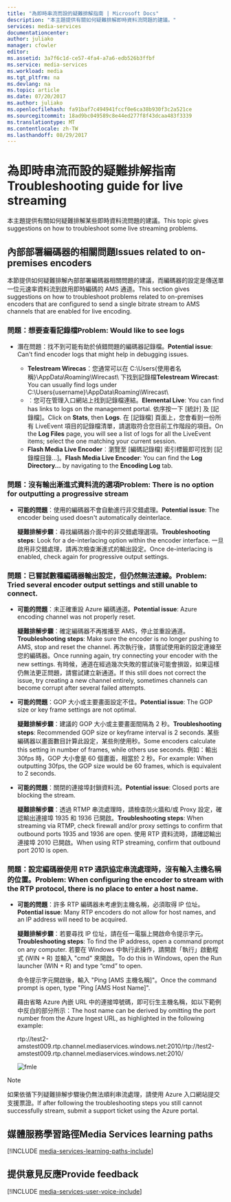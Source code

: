 ```yaml
---
title: "為即時串流而設的疑難排解指南 | Microsoft Docs"
description: "本主題提供有關如何疑難排解即時資料流問題的建議。"
services: media-services
documentationcenter: 
author: juliako
manager: cfowler
editor: 
ms.assetid: 3a7f6c1d-ce57-4fa4-a7a6-edb526b3ffbf
ms.service: media-services
ms.workload: media
ms.tgt_pltfrm: na
ms.devlang: na
ms.topic: article
ms.date: 07/20/2017
ms.author: juliako
ms.openlocfilehash: fa91baf7c494941fccf0e6ca38b930f3c2a521ce
ms.sourcegitcommit: 18ad9bc049589c8e44ed277f8f43dcaa483f3339
ms.translationtype: MT
ms.contentlocale: zh-TW
ms.lasthandoff: 08/29/2017
---
```

# <a name="troubleshooting-guide-for-live-streaming"></a><span data-ttu-id="606d0-103">為即時串流而設的疑難排解指南</span><span class="sxs-lookup"><span data-stu-id="606d0-103">Troubleshooting guide for live streaming</span></span>
<span data-ttu-id="606d0-104">本主題提供有關如何疑難排解某些即時資料流問題的建議。</span><span class="sxs-lookup"><span data-stu-id="606d0-104">This topic gives suggestions on how to troubleshoot some live streaming problems.</span></span>

## <a name="issues-related-to-on-premises-encoders"></a><span data-ttu-id="606d0-105">內部部署編碼器的相關問題</span><span class="sxs-lookup"><span data-stu-id="606d0-105">Issues related to on-premises encoders</span></span>
<span data-ttu-id="606d0-106">本節提供如何疑難排解內部部署編碼器相關問題的建議，而編碼器的設定是傳送單一位元速率資料流到啟用即時編碼的 AMS 通道。</span><span class="sxs-lookup"><span data-stu-id="606d0-106">This section gives suggestions on how to troubleshoot problems related to on-premises encoders that are configured to send a single bitrate stream to AMS channels that are enabled for live encoding.</span></span>

### <a name="problem-would-like-to-see-logs"></a><span data-ttu-id="606d0-107">問題：想要查看記錄檔</span><span class="sxs-lookup"><span data-stu-id="606d0-107">Problem: Would like to see logs</span></span>
* <span data-ttu-id="606d0-108">潛在問題：找不到可能有助於偵錯問題的編碼器記錄檔。</span><span class="sxs-lookup"><span data-stu-id="606d0-108">**Potential issue**: Can't find encoder logs that might help in debugging issues.</span></span>
  
  * <span data-ttu-id="606d0-109">**Telestream Wirecas**：您通常可以在 C:\Users\{使用者名稱}\AppData\Roaming\Wirecast\ 下找到記錄檔</span><span class="sxs-lookup"><span data-stu-id="606d0-109">**Telestream Wirecast**: You can usually find logs under C:\Users\{username}\AppData\Roaming\Wirecast\\</span></span> 
  * <span data-ttu-id="606d0-110">︰您可在管理入口網站上找到記錄檔連結。</span><span class="sxs-lookup"><span data-stu-id="606d0-110">**Elemental Live**: You can find has links to logs on the management portal.</span></span> <span data-ttu-id="606d0-111">依序按一下 [統計] 及 [記錄檔]。</span><span class="sxs-lookup"><span data-stu-id="606d0-111">Click on **Stats**, then **Logs**.</span></span> <span data-ttu-id="606d0-112">在 [記錄檔]  頁面上，您會看到一份所有 LiveEvent 項目的記錄檔清單，請選取符合您目前工作階段的項目。</span><span class="sxs-lookup"><span data-stu-id="606d0-112">On the **Log Files** page, you will see a list of logs for all the LiveEvent items; select the one matching your current session.</span></span> 
  * <span data-ttu-id="606d0-113">**Flash Media Live Encoder**︰瀏覽至 [編碼記錄檔] 索引標籤即可找到 [記錄檔目錄...]。</span><span class="sxs-lookup"><span data-stu-id="606d0-113">**Flash Media Live Encoder**: You can find the **Log Directory...** by navigating to the **Encoding Log** tab.</span></span>

### <a name="problem-there-is-no-option-for-outputting-a-progressive-stream"></a><span data-ttu-id="606d0-114">問題：沒有輸出漸進式資料流的選項</span><span class="sxs-lookup"><span data-stu-id="606d0-114">Problem: There is no option for outputting a progressive stream</span></span>
* <span data-ttu-id="606d0-115">**可能的問題**：使用的編碼器不會自動進行非交錯處理。</span><span class="sxs-lookup"><span data-stu-id="606d0-115">**Potential issue**: The encoder being used doesn't automatically deinterlace.</span></span> 
  
    <span data-ttu-id="606d0-116">**疑難排解步驟**：尋找編碼器介面中的非交錯處理選項。</span><span class="sxs-lookup"><span data-stu-id="606d0-116">**Troubleshooting steps**: Look for a de-interlacing option within the encoder interface.</span></span> <span data-ttu-id="606d0-117">一旦啟用非交錯處理，請再次檢查漸進式的輸出設定。</span><span class="sxs-lookup"><span data-stu-id="606d0-117">Once de-interlacing is enabled, check again for progressive output settings.</span></span> 

### <a name="problem-tried-several-encoder-output-settings-and-still-unable-to-connect"></a><span data-ttu-id="606d0-118">問題：已嘗試數種編碼器輸出設定，但仍然無法連線。</span><span class="sxs-lookup"><span data-stu-id="606d0-118">Problem: Tried several encoder output settings and still unable to connect.</span></span>
* <span data-ttu-id="606d0-119">**可能的問題**：未正確重設 Azure 編碼通道。</span><span class="sxs-lookup"><span data-stu-id="606d0-119">**Potential issue**: Azure encoding channel was not properly reset.</span></span> 
  
    <span data-ttu-id="606d0-120">**疑難排解步驟**：確定編碼器不再推播至 AMS，停止並重設通道。</span><span class="sxs-lookup"><span data-stu-id="606d0-120">**Troubleshooting steps**: Make sure the encoder is no longer pushing to AMS, stop and reset the channel.</span></span> <span data-ttu-id="606d0-121">再次執行後，請嘗試使用新的設定連線至您的編碼器。</span><span class="sxs-lookup"><span data-stu-id="606d0-121">Once running again, try connecting your encoder with the new settings.</span></span> <span data-ttu-id="606d0-122">有時候，通道在經過幾次失敗的嘗試後可能會損毀，如果這樣仍無法更正問題，請嘗試建立新通道。</span><span class="sxs-lookup"><span data-stu-id="606d0-122">If this still does not correct the issue, try creating a new channel entirely, sometimes channels can become corrupt after several failed attempts.</span></span>  
* <span data-ttu-id="606d0-123">**可能的問題**：GOP 大小或主要畫面設定不佳。</span><span class="sxs-lookup"><span data-stu-id="606d0-123">**Potential issue**: The GOP size or key frame settings are not optimal.</span></span> 
  
    <span data-ttu-id="606d0-124">**疑難排解步驟**：建議的 GOP 大小或主要畫面間隔為 2 秒。</span><span class="sxs-lookup"><span data-stu-id="606d0-124">**Troubleshooting steps**: Recommended GOP size or keyframe interval is 2 seconds.</span></span> <span data-ttu-id="606d0-125">某些編碼器以畫面數目計算此設定，某些則使用秒。</span><span class="sxs-lookup"><span data-stu-id="606d0-125">Some encoders calculate this setting in number of frames, while others use seconds.</span></span> <span data-ttu-id="606d0-126">例如：輸出 30fps 時，GOP 大小會是 60 個畫面，相當於 2 秒。</span><span class="sxs-lookup"><span data-stu-id="606d0-126">For example: When outputting 30fps, the GOP size would be 60 frames, which is equivalent to 2 seconds.</span></span>  
* <span data-ttu-id="606d0-127">**可能的問題**：關閉的連接埠封鎖資料流。</span><span class="sxs-lookup"><span data-stu-id="606d0-127">**Potential issue**: Closed ports are blocking the stream.</span></span> 
  
    <span data-ttu-id="606d0-128">**疑難排解步驟**：透過 RTMP 串流處理時，請檢查防火牆和/或 Proxy 設定，確認輸出連接埠 1935 和 1936 已開啟。</span><span class="sxs-lookup"><span data-stu-id="606d0-128">**Troubleshooting steps**: When streaming via RTMP, check firewall and/or proxy settings to confirm that outbound ports 1935 and 1936 are open.</span></span> <span data-ttu-id="606d0-129">使用 RTP 資料流時，請確認輸出連接埠 2010 已開啟。</span><span class="sxs-lookup"><span data-stu-id="606d0-129">When using RTP streaming, confirm that outbound port 2010 is open.</span></span> 

### <a name="problem-when-configuring-the-encoder-to-stream-with-the-rtp-protocol-there-is-no-place-to-enter-a-host-name"></a><span data-ttu-id="606d0-130">問題：設定編碼器使用 RTP 通訊協定串流處理時，沒有輸入主機名稱的位置。</span><span class="sxs-lookup"><span data-stu-id="606d0-130">Problem: When configuring the encoder to stream with the RTP protocol, there is no place to enter a host name.</span></span>
* <span data-ttu-id="606d0-131">**可能的問題**：許多 RTP 編碼器未考慮到主機名稱，必須取得 IP 位址。</span><span class="sxs-lookup"><span data-stu-id="606d0-131">**Potential issue**: Many RTP encoders do not allow for host names, and an IP address will need to be acquired.</span></span>  
  
    <span data-ttu-id="606d0-132">**疑難排解步驟**：若要尋找 IP 位址，請在任一電腦上開啟命令提示字元。</span><span class="sxs-lookup"><span data-stu-id="606d0-132">**Troubleshooting steps**: To find the IP address, open a command prompt on any computer.</span></span> <span data-ttu-id="606d0-133">若要在 Windows 中執行此操作，請開啟「執行」啟動程式 (WIN + R) 並輸入 "cmd" 來開啟。</span><span class="sxs-lookup"><span data-stu-id="606d0-133">To do this in Windows, open the Run launcher (WIN + R) and type “cmd” to open.</span></span>  
  
    <span data-ttu-id="606d0-134">命令提示字元開啟後，輸入 "Ping [AMS 主機名稱]"。</span><span class="sxs-lookup"><span data-stu-id="606d0-134">Once the command prompt is open, type "Ping [AMS Host Name]".</span></span> 
  
    <span data-ttu-id="606d0-135">藉由省略 Azure 內嵌 URL 中的連接埠號碼，即可衍生主機名稱，如以下範例中反白的部分所示：</span><span class="sxs-lookup"><span data-stu-id="606d0-135">The host name can be derived by omitting the port number from the Azure Ingest URL, as highlighted in the following example:</span></span> 
  
    <span data-ttu-id="606d0-136">rtp://test2-amstest009.rtp.channel.mediaservices.windows.net:2010/</span><span class="sxs-lookup"><span data-stu-id="606d0-136">rtp://test2-amstest009.rtp.channel.mediaservices.windows.net:2010/</span></span> 
  
    ![fmle](./media/media-services-fmle-live-encoder/media-services-fmle10.png)

> [!NOTE]
> <span data-ttu-id="606d0-138">如果依循下列疑難排解步驟後仍無法順利串流處理，請使用 Azure 入口網站提交支援票證。</span><span class="sxs-lookup"><span data-stu-id="606d0-138">If after following the troubleshooting steps you still cannot successfully stream, submit a support ticket using the Azure portal.</span></span>
> 
> 

## <a name="media-services-learning-paths"></a><span data-ttu-id="606d0-139">媒體服務學習路徑</span><span class="sxs-lookup"><span data-stu-id="606d0-139">Media Services learning paths</span></span>
[!INCLUDE [media-services-learning-paths-include](../../includes/media-services-learning-paths-include.md)]

## <a name="provide-feedback"></a><span data-ttu-id="606d0-140">提供意見反應</span><span class="sxs-lookup"><span data-stu-id="606d0-140">Provide feedback</span></span>
[!INCLUDE [media-services-user-voice-include](../../includes/media-services-user-voice-include.md)]

